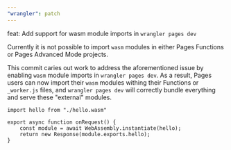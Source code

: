 ```yaml
---
"wrangler": patch
---
```


feat: Add support for wasm module imports in `wrangler pages dev`

Currently it is not possible to import `wasm` modules in either Pages
Functions or Pages Advanced Mode projects.

This commit caries out work to address the aforementioned issue by
enabling `wasm` module imports in `wrangler pages dev`. As a result,
Pages users can now import their `wasm` modules withing their Functions
or `_worker.js` files, and `wrangler pages dev` will correctly bundle
everything and serve these "external" modules.

```
import hello from "./hello.wasm"

export async function onRequest() {
	const module = await WebAssembly.instantiate(hello);
	return new Response(module.exports.hello);
}
```
